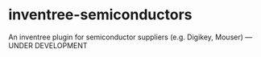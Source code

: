 # inventree-semiconductors
An inventree plugin for semiconductor suppliers (e.g. Digikey, Mouser) — UNDER DEVELOPMENT
